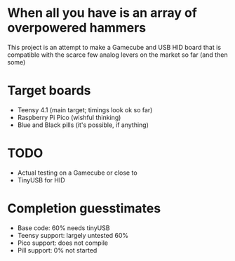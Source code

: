 # When all you have is an array of overpowered hammers

This project is an attempt to make a Gamecube and USB HID board that is compatible with the scarce few analog levers on the market so far (and then some)

# Target boards

* Teensy 4.1 (main target; timings look ok so far)
* Raspberry Pi Pico (wishful thinking)
* Blue and Black pills (it's possible, if anything)

# TODO

* Actual testing on a Gamecube or close to
* TinyUSB for HID

# Completion guesstimates

* Base code: 60% needs tinyUSB
* Teensy support: largely untested 60%
* Pico support: does not compile
* Pill support: 0% not started